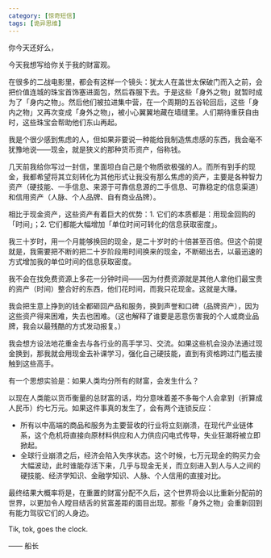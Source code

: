```yaml
---
category: [惊奇短信]
tags: [诡异思维]
---
```


你今天还好么，

今天我想写给你关于我的财富观。

在很多的二战电影里，都会有这样一个镜头：犹太人在盖世太保破门而入之前，会把价值连城的珠宝首饰塞进面包，然后吞服下去。于是这些「身外之物」就暂时成为了「身内之物」。然后他们被拉进集中营，在一个周期的五谷轮回后，这些「身内之物」又再次变成「身外之物」，被小心翼翼地藏在墙缝里。人们期待重获自由时，这些珠宝会帮助他们东山再起。

我是个很少感到焦虑的人，但如果非要说一种能给我制造焦虑感的东西，我会毫不犹豫地说——现金，就是狭义的那种货币资产，俗称钱。

几天前我给你写过一封信，里面坦白自己是个物质欲极强的人。而所有到手的现金，我都希望将其立刻转化为其他形式让我没有那么焦虑的资产，主要是各种智力资产（硬技能、一手信息、来源于可靠信息源的二手信息、可靠稳定的信息渠道）和信用资产（人脉、个人品牌、自有商业品牌）。

相比于现金资产，这些资产有着巨大的优势：1. 它们的本质都是：用现金回购的「时间」；2. 它们都能大幅增加「单位时间可转化的信息获取密度」。

我三十岁时，用一个月能够换回的现金，是二十岁时的十倍甚至百倍。但这个前提就是，我需要把不断的把二十岁阶段用时间换来的现金，不断砸出去，以最迅速的方式增加我的单位时间的信息获取密度。

我不会在找免费资源上多花一分钟时间——因为付费资源就是其他人拿他们最宝贵的资产（时间）整合好的东西，他们花时间，而我只花现金。这就是大赚。

我会把生意上挣到的钱全都砸回产品和服务，换到声誉和口碑（品牌资产），因为这些资产得来困难，失去也困难。（这也解释了谁要是恶意伤害我的个人或商业品牌，我会以最残酷的方式发动报复。）

我会想方设法地花重金去与各行业的高手学习、交流。如果这些机会没办法通过现金换到，那我就会用现金去补课学习，强化自己硬技能，直到有资格跨过门槛去接触到这些高手。

有一个思想实验是：如果人类均分所有的财富，会发生什么？

以现在人类能以货币衡量的总财富的话，均分意味着差不多每个人会拿到（折算成人民币）约七万元。如果这件事真的发生了，会有两个连锁反应：

- 所有以中高端的商品和服务为主要营收的行业将立刻崩溃，在现代产业链体系，这个危机将直接向原材料供应和人力供应闪电式传导，失业狂潮将被立即掀起。
- 全球行业崩溃之后，经济会陷入失序状态。这个时候，七万元现金的购买力会大幅波动，此时谁能存活下来，几乎与现金无关，而立刻进入到人与人之间的硬技能、经济学知识、金融学知识、人脉、个人信用的直接对比。

最终结果大概率将是，在重置的财富分配不久后，这个世界将会以比重新分配前的世界，以更加令人瞠目结舌的贫富差距的面目出现。那些「身外之物」会重新回到有能力驾驭它们的人身边。

Tik, tok, goes the clock.

—— 船长